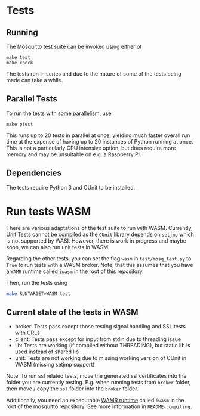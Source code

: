 # Tests

## Running

The Mosquitto test suite can be invoked using either of

```
make test
make check
```

The tests run in series and due to the nature of some of the tests being made
can take a while.

## Parallel Tests

To run the tests with some parallelism, use

```
make ptest
```

This runs up to 20 tests in parallel at once, yielding much faster overall run
time at the expense of having up to 20 instances of Python running at once.
This is not a particularly CPU intensive option, but does require more memory
and may be unsuitable on e.g. a Raspberry Pi.

## Dependencies

The tests require Python 3 and CUnit to be installed.

# Run tests WASM
There are various adaptations of the test suite to run with WASM. Currently, Unit Tests cannot be compiled as the `CUnit` library depends on `setjmp` which is not supported by WASI. However, there is work in progress and maybe soon, we can also run unit tests in WASM.

Regarding the other tests, you can set the flag `wasm` in `test/mosq_test.py` to `True` to run tests with a WASM broker. Note, that this assumes that you have a `WAMR` runtime called `iwasm` in the root of this repository.

Then, run the tests using
```bash
make RUNTARGET=WASM test
```

## Current state of the tests in WASM
* broker: Tests pass except those testing signal handling and SSL tests with CRLs
* client: Tests pass except for input from stdin due to threading issue
* lib: Tests are working (if compiled without THREADING), but static lib is used instead of shared lib
* unit: Tests are not working due to missing working version of CUnit in WASM (missing setjmp support)

Note: To run ssl related tests, move the generated ssl certificates into the folder you are currently testing. E.g. when running tests from `broker` folder, then move / copy the `ssl` folder into the `broker` folder. 

Additionally, you need an excecutable [WAMR runtime](https://github.com/bytecodealliance/wasm-micro-runtime) called `iwasm` in the root of the mosquitto repository. See more information in `README-compiling`.